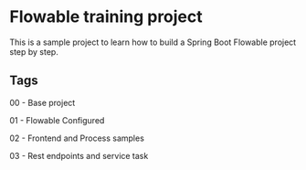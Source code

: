 # Flowable training project

This is a sample project to learn how to build a Spring Boot Flowable project step by step.


## Tags

00 - Base project

01 - Flowable Configured

02 - Frontend and Process samples

03 - Rest endpoints and service task
